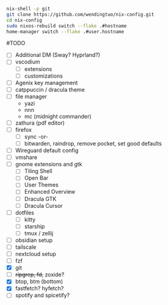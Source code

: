 ```sh
nix-shell -p git
git clone https://github.com/wendingtuo/nix-config.git
cd nix-config
sudo nixos-rebuild switch --flake .#hostname
home-manager switch --flake .#user.hostname
```

#TODO
- [ ] Additional DM (Sway? Hyprland?)
- [ ] vscodium
  - [ ] extensions
  - [ ] customizations
- [ ] Agenix key management
- [ ] catppuccin / dracula theme
- [ ] file manager
  - yazi
  - nnn
  - mc (midnight commander)
- [ ] zathura (pdf editor)
- [ ] firefox
  - [ ] sync -or-
  - [ ] bitwarden, raindrop, remove pocket, set good defaults
- [ ] Wireguard default config
- [ ] vmshare
- [ ] gnome extensions and gtk
  - [ ] Tiling Shell
  - [ ] Open Bar
  - [ ] User Themes
  - [ ] Enhanced Overview
  - [ ] Dracula GTK
  - [ ] Dracula Cursor
- [ ] dotfiles
  - [ ] kitty
  - [ ] starship
  - [ ] tmux / zellij
- [ ] obsidian setup
- [ ] tailscale
- [ ] nextcloud setup
- [ ] fzf
- [x] git
- [ ] ~~ripgrep, fd,~~ zoxide?
- [x] btop, btm (bottom)
- [x] fastfetch? hyfetch?
- [ ] spotify and spicetify?
